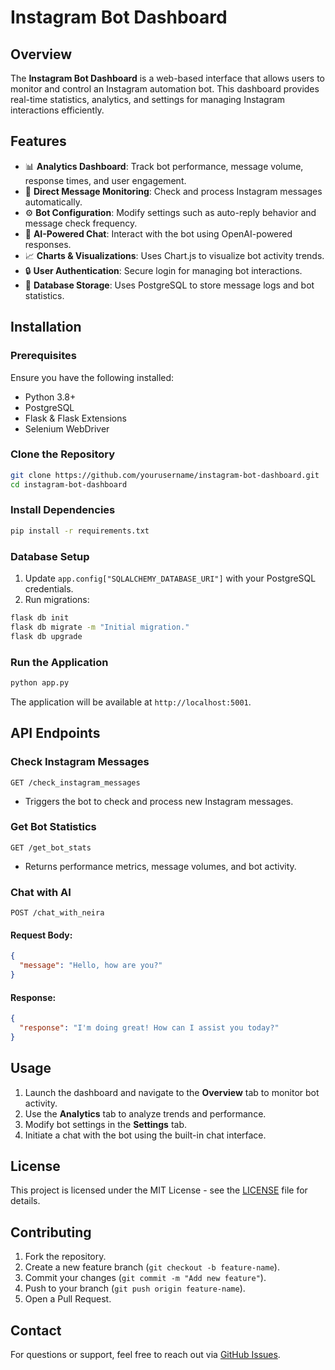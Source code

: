 # Instagram Bot Dashboard

## Overview
The **Instagram Bot Dashboard** is a web-based interface that allows users to monitor and control an Instagram automation bot. This dashboard provides real-time statistics, analytics, and settings for managing Instagram interactions efficiently.

## Features
- 📊 **Analytics Dashboard**: Track bot performance, message volume, response times, and user engagement.
- 📩 **Direct Message Monitoring**: Check and process Instagram messages automatically.
- ⚙️ **Bot Configuration**: Modify settings such as auto-reply behavior and message check frequency.
- 🤖 **AI-Powered Chat**: Interact with the bot using OpenAI-powered responses.
- 📈 **Charts & Visualizations**: Uses Chart.js to visualize bot activity trends.
- 🔒 **User Authentication**: Secure login for managing bot interactions.
- 📝 **Database Storage**: Uses PostgreSQL to store message logs and bot statistics.

## Installation
### Prerequisites
Ensure you have the following installed:
- Python 3.8+
- PostgreSQL
- Flask & Flask Extensions
- Selenium WebDriver

### Clone the Repository
```sh
git clone https://github.com/yourusername/instagram-bot-dashboard.git
cd instagram-bot-dashboard
```

### Install Dependencies
```sh
pip install -r requirements.txt
```

### Database Setup
1. Update `app.config["SQLALCHEMY_DATABASE_URI"]` with your PostgreSQL credentials.
2. Run migrations:
```sh
flask db init
flask db migrate -m "Initial migration."
flask db upgrade
```

### Run the Application
```sh
python app.py
```
The application will be available at `http://localhost:5001`.

## API Endpoints
### Check Instagram Messages
```http
GET /check_instagram_messages
```
- Triggers the bot to check and process new Instagram messages.

### Get Bot Statistics
```http
GET /get_bot_stats
```
- Returns performance metrics, message volumes, and bot activity.

### Chat with AI
```http
POST /chat_with_neira
```
#### Request Body:
```json
{
  "message": "Hello, how are you?"
}
```
#### Response:
```json
{
  "response": "I'm doing great! How can I assist you today?"
}
```

## Usage
1. Launch the dashboard and navigate to the **Overview** tab to monitor bot activity.
2. Use the **Analytics** tab to analyze trends and performance.
3. Modify bot settings in the **Settings** tab.
4. Initiate a chat with the bot using the built-in chat interface.

## License
This project is licensed under the MIT License - see the [LICENSE](LICENSE) file for details.

## Contributing
1. Fork the repository.
2. Create a new feature branch (`git checkout -b feature-name`).
3. Commit your changes (`git commit -m "Add new feature"`).
4. Push to your branch (`git push origin feature-name`).
5. Open a Pull Request.

## Contact
For questions or support, feel free to reach out via [GitHub Issues](https://github.com/yourusername/instagram-bot-dashboard/issues).

